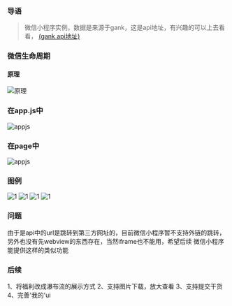 ### 导语
 > 微信小程序实例，数据是来源于gank，这是api地址，有兴趣的可以上去看看， [(gank api地址)](http://gank.io/api)
 
### 微信生命周期

#### 原理
![原理](images/1.png)

### 在app.js中
![appjs](images/2.png)


### 在page中
![appjs](images/3.png) 

### 图例
![1](images/readme_01.PNG) ![1](images/readme_02.PNG) ![1](images/readme_03.PNG) ![1](images/readme_04.PNG)

 
### 问题
 由于是api中的url是跳转到第三方网址的，目前微信小程序暂不支持外链的跳转，另外也没有先webview的东西存在，当然iframe也不能用，希望后续
 微信小程序能提供这样的类似功能
 
### 后续
1、将福利改成瀑布流的展示方式
2、支持图片下载，放大查看
3、支持提交干货
4、完善'我的'ui
